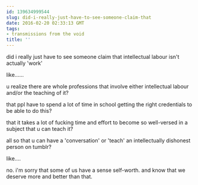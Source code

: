 ```yaml
---
id: 139634999544
slug: did-i-really-just-have-to-see-someone-claim-that
date: 2016-02-20 02:33:13 GMT
tags:
- transmissions from the void
title: ''
---
```


did i really just have to see someone claim that intellectual labour isn't actually 'work'

like......

u realize there are whole professions that involve either intellectual labour and/or the teaching of it?

that ppl have to spend a lot of time in school getting the right credentials to be able to do this?

that it takes a lot of fucking time and effort to become so well-versed in a subject that u can teach it?

all so that u can have a 'conversation' or 'teach' an intellectually dishonest person on tumblr? 

like....

no. i'm sorry that some of us have a sense self-worth. and know that we deserve more and better than that.